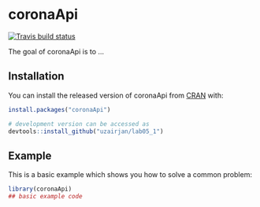 
# coronaApi

<!-- badges: start -->
[![Travis build status](https://travis-ci.com/uzairjan/lab05_1.svg?branch=main)](https://travis-ci.com/uzairjan/lab05_1)
<!-- badges: end -->

The goal of coronaApi is to ...

## Installation

You can install the released version of coronaApi from [CRAN](https://CRAN.R-project.org) with:

``` r
install.packages("coronaApi")

# development version can be accessed as
devtools::install_github("uzairjan/lab05_1")

```

## Example

This is a basic example which shows you how to solve a common problem:

``` r
library(coronaApi)
## basic example code
```

